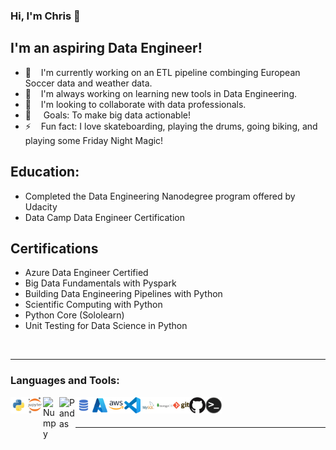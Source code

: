 ### Hi, I'm Chris  👋

## I'm an aspiring Data Engineer!

- 🔭&nbsp;   &nbsp; I'm currently working on an ETL pipeline combinging European Soccer data and weather data.
- 🌱&nbsp;   &nbsp;   I'm always working on learning new tools in Data Engineering.
- :wave:&nbsp;   &nbsp;   I'm looking to collaborate with data professionals.
- 🥅 &nbsp;   &nbsp;   Goals: To make big data actionable!
- ⚡&nbsp;   &nbsp;   Fun fact: I love skateboarding, playing the drums, going biking, and playing some Friday Night Magic!

## Education:
- Completed the Data Engineering Nanodegree program offered by Udacity
- Data Camp Data Engineer Certification 

## Certifications
- Azure Data Engineer Certified 
- Big Data Fundamentals with Pyspark 
- Building Data Engineering Pipelines with Python 
- Scientific Computing with Python 
- Python Core (Sololearn)
- Unit Testing for Data Science in Python

<br />

---


### Languages and Tools:
<img align="left" alt="Python" width="26px" src="https://raw.githubusercontent.com/github/explore/80688e429a7d4ef2fca1e82350fe8e3517d3494d/topics/python/python.png" />
<img align="left" alt="Jupyter" width="26px" src="https://raw.githubusercontent.com/github/explore/80688e429a7d4ef2fca1e82350fe8e3517d3494d/topics/jupyter-notebook/jupyter-notebook.png" />
<img align="left" alt="Numpy" width="26px" src="https://numpy.org/images/logo.svg" />
<img align="left" alt="Pandas" width="26px" src="https://pandas.pydata.org/static/img/pandas_secondary.svg" />
<img align="left" alt="SQL" width="26px" src="https://raw.githubusercontent.com/github/explore/80688e429a7d4ef2fca1e82350fe8e3517d3494d/topics/sql/sql.png" />
<img align="left" alt="Azure" width="26px" src="https://raw.githubusercontent.com/github/explore/80688e429a7d4ef2fca1e82350fe8e3517d3494d/topics/azure/azure.png" />
<img align="left" alt="aws" width="26px" src="https://raw.githubusercontent.com/github/explore/fbceb94436312b6dacde68d122a5b9c7d11f9524/topics/aws/aws.png" />
<img align="left" alt="Visual Studio Code" width="26px" src="https://raw.githubusercontent.com/github/explore/80688e429a7d4ef2fca1e82350fe8e3517d3494d/topics/visual-studio-code/visual-studio-code.png" />

<img align="left" alt="MySQL" width="26px" src="https://raw.githubusercontent.com/github/explore/80688e429a7d4ef2fca1e82350fe8e3517d3494d/topics/mysql/mysql.png" />
<img align="left" alt="MongoDB" width="26px" src="https://raw.githubusercontent.com/github/explore/80688e429a7d4ef2fca1e82350fe8e3517d3494d/topics/mongodb/mongodb.png" />
<img align="left" alt="Git" width="26px" src="https://raw.githubusercontent.com/github/explore/80688e429a7d4ef2fca1e82350fe8e3517d3494d/topics/git/git.png" />
<img align="left" alt="GitHub" width="26px" src="https://raw.githubusercontent.com/github/explore/78df643247d429f6cc873026c0622819ad797942/topics/github/github.png" />
<img align="left" alt="Terminal" width="26px" src="https://raw.githubusercontent.com/github/explore/80688e429a7d4ef2fca1e82350fe8e3517d3494d/topics/terminal/terminal.png" />

<br>
<br>
 
 ---

